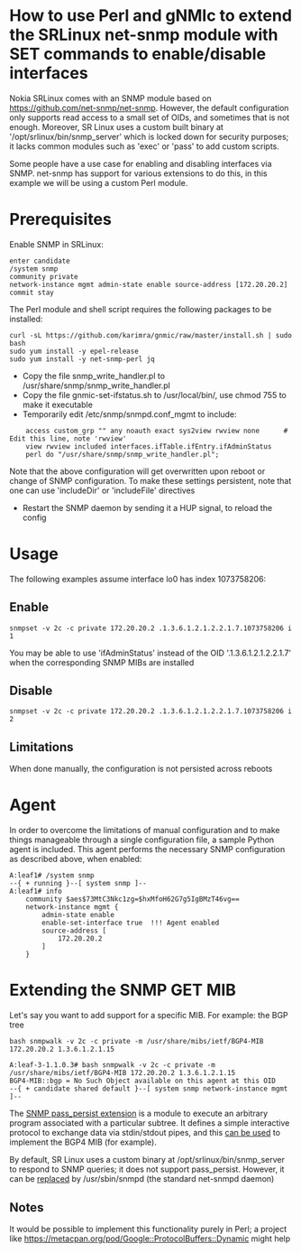 # How to use Perl and gNMIc to extend the SRLinux net-snmp module with SET commands to enable/disable interfaces

Nokia SRLinux comes with an SNMP module based on https://github.com/net-snmp/net-snmp. However, the default configuration only supports read access to a small set of OIDs, and sometimes that is not enough. Moreover, SR Linux uses a custom built binary at '/opt/srlinux/bin/snmp_server' which is locked down for security purposes; it lacks common modules such as 'exec' or 'pass' to add custom scripts.

Some people have a use case for enabling and disabling interfaces via SNMP. net-snmp has support for various extensions to do this, in this example we will be using a custom Perl module.

# Prerequisites
Enable SNMP in SRLinux:
````
enter candidate
/system snmp
community private
network-instance mgmt admin-state enable source-address [172.20.20.2]
commit stay
````

The Perl module and shell script requires the following packages to be installed:
````
curl -sL https://github.com/karimra/gnmic/raw/master/install.sh | sudo bash
sudo yum install -y epel-release
sudo yum install -y net-snmp-perl jq
````

* Copy the file snmp_write_handler.pl to /usr/share/snmp/snmp_write_handler.pl
* Copy the file gnmic-set-ifstatus.sh to /usr/local/bin/, use chmod 755 to make it executable
* Temporarily edit /etc/snmp/snmpd.conf_mgmt to include:
````
    access custom_grp "" any noauth exact sys2view rwview none      # Edit this line, note 'rwview'
    view rwview included interfaces.ifTable.ifEntry.ifAdminStatus
    perl do "/usr/share/snmp/snmp_write_handler.pl";
````
  Note that the above configuration will get overwritten upon reboot or change of SNMP configuration.
  To make these settings persistent, note that one can use 'includeDir' or 'includeFile' directives

* Restart the SNMP daemon by sending it a HUP signal, to reload the config

# Usage
The following examples assume interface lo0 has index 1073758206:

## Enable
```
snmpset -v 2c -c private 172.20.20.2 .1.3.6.1.2.1.2.2.1.7.1073758206 i 1
```
You may be able to use 'ifAdminStatus' instead of the OID '.1.3.6.1.2.1.2.2.1.7' when the corresponding SNMP MIBs are installed

## Disable
```
snmpset -v 2c -c private 172.20.20.2 .1.3.6.1.2.1.2.2.1.7.1073758206 i 2
````

## Limitations
When done manually, the configuration is not persisted across reboots

# Agent
In order to overcome the limitations of manual configuration and to make things manageable through a single configuration file, a sample Python agent is included.
This agent performs the necessary SNMP configuration as described above, when enabled:
```
A:leaf1# /system snmp                                                                                                                                                                                              
--{ + running }--[ system snmp ]--                                                                                                                                                                                 
A:leaf1# info                                                                                                                                                                                                      
    community $aes$73MtC3Nkc1zg=$hxMfoH62G7g5IgBMzT46vg==
    network-instance mgmt {
        admin-state enable
        enable-set-interface true  !!! Agent enabled
        source-address [
            172.20.20.2
        ]
    }
```

# Extending the SNMP GET MIB
Let's say you want to add support for a specific MIB. For example: the BGP tree
```
bash snmpwalk -v 2c -c private -m /usr/share/mibs/ietf/BGP4-MIB 172.20.20.2 1.3.6.1.2.1.15
```
```
A:leaf-3-1.1.0.3# bash snmpwalk -v 2c -c private -m /usr/share/mibs/ietf/BGP4-MIB 172.20.20.2 1.3.6.1.2.1.15                                                                   
BGP4-MIB::bgp = No Such Object available on this agent at this OID
--{ + candidate shared default }--[ system snmp network-instance mgmt ]-- 
```

The [SNMP pass_persist extension](https://github.com/nagius/snmp_passpersist) is a module to execute an arbitrary program associated with a particular subtree.
It defines a simple interactive protocol to exchange data via stdin/stdout pipes, and this [can be used](https://github.com/jbemmel/srl-snmp-set/blob/main/src/snmp-set/bgp4_pp.py) to implement the BGP4 MIB (for example).

By default, SR Linux uses a custom binary at /opt/srlinux/bin/snmp_server to respond to SNMP queries; it does not support pass_persist. However, it can be [replaced](https://github.com/jbemmel/srl-snmp-set/blob/main/Dockerfile#L15) by /usr/sbin/snmpd (the standard net-snmpd daemon)

## Notes
It would be possible to implement this functionality purely in Perl; a project like https://metacpan.org/pod/Google::ProtocolBuffers::Dynamic might help
